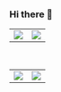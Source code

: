 ### Hi there 👋

<table style="text-align:center;">
  <tr>
    <td align="center" colspan="2">
    <img src="https://github-readme-stats.vercel.app/api/top-langs/?username=Mahefa-MaH&layout=compact&show_icons=true&bg_color=000000,000000,010101,000000,000000&theme=github_dark&card_width=500&size_weight=0.5&count_weight=0.5&langs_count=20"/></td>
    <td align="center" colspan="2">
      <source media="(prefers-color-scheme: dark)" srcset="https://streak-stats.demolab.com?user=Mahefa-MaH&theme=dark" />
      <img src="https://streak-stats.demolab.com?user=Mahefa-MaH&theme=neon" />
  </td>
  </tr>
</table>

</br>

<table style="text-align:center;">
  <tr>
    <td align="center" colspan="2">
      <img src="https://github-readme-stats.vercel.app/api?username=Mahefa-MaH&theme=dark&show_icons=true&count_private=true"/></td>
    <td align="center" colspan="2">
      <img src="https://github-readme-stats.vercel.app/api?username=Mahefa-MaH&show_icons=true&theme=neon"/>
    </td>
  </tr>
</table>

<!--
**Mahefa-MaH/Mahefa-MaH** is a ✨ _special_ ✨ repository because its `README.md` (this file) appears on your GitHub profile.

Here are some ideas to get you started:

- 🔭 I’m currently working on ...
- 🌱 I’m currently learning ...
- 👯 I’m looking to collaborate on ...
- 🤔 I’m looking for help with ...
- 💬 Ask me about ...
- 📫 How to reach me: ...
- 😄 Pronouns: ...
- ⚡ Fun fact: ...
-->
